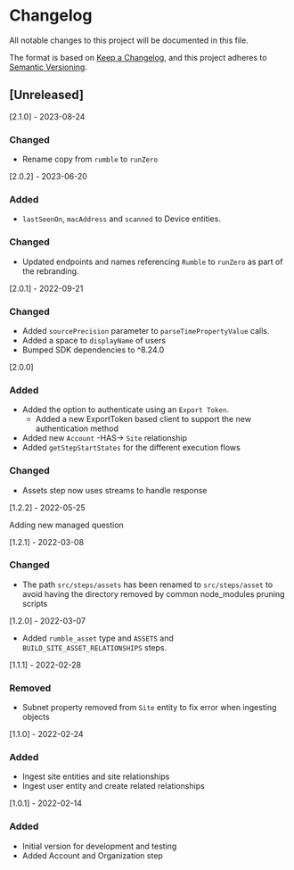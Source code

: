# Changelog

All notable changes to this project will be documented in this file.

The format is based on [Keep a Changelog](https://keepachangelog.com/en/1.0.0/),
and this project adheres to
[Semantic Versioning](https://semver.org/spec/v2.0.0.html).

## [Unreleased]

[2.1.0] - 2023-08-24

### Changed

- Rename copy from `rumble` to `runZero`

[2.0.2] - 2023-06-20

### Added

- `lastSeenOn`, `macAddress` and `scanned` to Device entities.

### Changed

- Updated endpoints and names referencing `Rumble` to `runZero` as part of the
  rebranding.

[2.0.1] - 2022-09-21

### Changed

- Added `sourcePrecision` parameter to `parseTimePropertyValue` calls.
- Added a space to `displayName` of users
- Bumped SDK dependencies to ^8.24.0

[2.0.0]

### Added

- Added the option to authenticate using an `Export Token`.
  - Added a new ExportToken based client to support the new authentication
    method
- Added new `Account` -HAS-> `Site` relationship
- Added `getStepStartStates` for the different execution flows

### Changed

- Assets step now uses streams to handle response

[1.2.2] - 2022-05-25

Adding new managed question

[1.2.1] - 2022-03-08

### Changed

- The path `src/steps/assets` has been renamed to `src/steps/asset` to avoid
  having the directory removed by common node_modules pruning scripts

[1.2.0] - 2022-03-07

- Added `rumble_asset` type and `ASSETS` and `BUILD_SITE_ASSET_RELATIONSHIPS`
  steps.

[1.1.1] - 2022-02-28

### Removed

- Subnet property removed from `Site` entity to fix error when ingesting objects

[1.1.0] - 2022-02-24

### Added

- Ingest site entities and site relationships
- Ingest user entity and create related relationships

[1.0.1] - 2022-02-14

### Added

- Initial version for development and testing
- Added Account and Organization step
